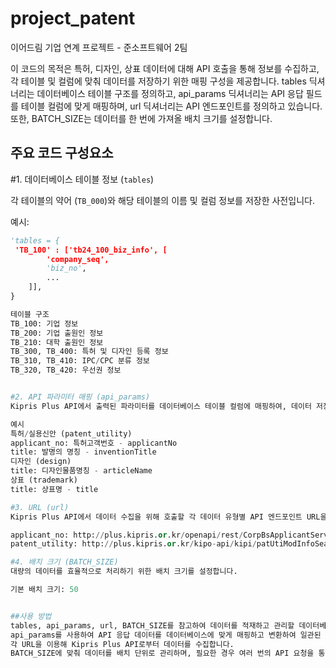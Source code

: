 # project_patent
이어드림 기업 연계 프로젝트 - 준소프트웨어 2팀

이 코드의 목적은 특허, 디자인, 상표 데이터에 대해 API 호출을 통해 정보를 수집하고, 각 테이블 및 컬럼에 맞춰 데이터를 저장하기 위한 매핑 구성을 제공합니다. tables 딕셔너리는 데이터베이스 테이블 구조를 정의하고, api_params 딕셔너리는 API 응답 필드를 테이블 컬럼에 맞게 매핑하며, url 딕셔너리는 API 엔드포인트를 정의하고 있습니다. 또한, BATCH_SIZE는 데이터를 한 번에 가져올 배치 크기를 설정합니다.


## 주요 코드 구성요소

#1. 데이터베이스 테이블 정보 (`tables`)

각 테이블의 약어 (`TB_000`)와 해당 테이블의 이름 및 컬럼 정보를 저장한 사전입니다.

예시:
```python
'tables = {
 'TB_100' : ['tb24_100_biz_info', [
        'company_seq', 
        'biz_no', 
        ...
    ]],
}

테이블 구조
TB_100: 기업 정보
TB_200: 기업 출원인 정보
TB_210: 대학 출원인 정보
TB_300, TB_400: 특허 및 디자인 등록 정보
TB_310, TB_410: IPC/CPC 분류 정보
TB_320, TB_420: 우선권 정보


#2. API 파라미터 매핑 (api_params)
Kipris Plus API에서 출력된 파라미터를 데이터베이스 테이블 컬럼에 매핑하여, 데이터 저장 시 일관성을 유지합니다. 각 특허, 디자인, 상표 유형에 맞는 API 파라미터와 컬럼명이 연결되어 있습니다.

예시
특허/실용신안 (patent_utility)
applicant_no: 특허고객번호 - applicantNo
title: 발명의 명칭 - inventionTitle
디자인 (design)
title: 디자인물품명칭 - articleName
상표 (trademark)
title: 상표명 - title

#3. URL (url)
Kipris Plus API에서 데이터 수집을 위해 호출할 각 데이터 유형별 API 엔드포인트 URL을 정의합니다.

applicant_no: http://plus.kipris.or.kr/openapi/rest/CorpBsApplicantService/corpBsApplicantInfoV2
patent_utility: http://plus.kipris.or.kr/kipo-api/kipi/patUtiModInfoSearchSevice/getAdvancedSearch

#4. 배치 크기 (BATCH_SIZE)
대량의 데이터를 효율적으로 처리하기 위한 배치 크기를 설정합니다.

기본 배치 크기: 50


##사용 방법
tables, api_params, url, BATCH_SIZE를 참고하여 데이터를 적재하고 관리할 데이터베이스 테이블과 컬럼 구조를 설정합니다.
api_params를 사용하여 API 응답 데이터를 데이터베이스에 맞게 매핑하고 변환하여 일관된 형식으로 저장합니다.
각 URL을 이용해 Kipris Plus API로부터 데이터를 수집합니다.
BATCH_SIZE에 맞춰 데이터를 배치 단위로 관리하며, 필요한 경우 여러 번의 API 요청을 통해 대량의 데이터를 효과적으로 처리합니다.
